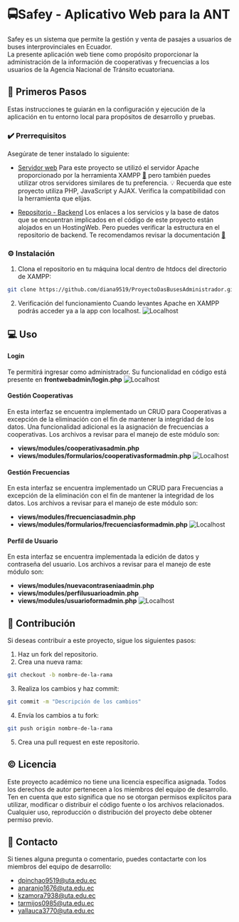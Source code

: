 # 🚍Safey - Aplicativo Web para la ANT

Safey es un sistema que permite la gestión y venta de pasajes a usuarios de buses interprovinciales en Ecuador.  
La presente aplicación web tiene como propósito proporcionar la administración de la información de cooperativas y frecuencias a los usuarios de la Agencia Nacional de Tránsito ecuatoriana.

## 👣 Primeros Pasos

Estas instrucciones te guiarán en la configuración y ejecución de la aplicación en tu entorno local para propósitos de desarrollo y pruebas.

### ✔️ Prerrequisitos

Asegúrate de tener instalado lo siguiente:

- [Servidor web](https://www.apachefriends.org/download.html)
  Para este proyecto se utilizó el servidor Apache proporcionado por la herramienta XAMPP [🔗](https://www.apachefriends.org/download.html) pero también puedes utilizar otros servidores similares de tu preferencia.
  💡 Recuerda que este proyecto utiliza PHP, JavaScript y   AJAX. Verifica la compatibilidad con la herramienta que elijas.
  
- [Repositorio - Backend](https://github.com/YadiraAllauca/ServiciosProyectoDAS) 
  Los enlaces a los servicios y la base de datos que se encuentran implicados en el código de este proyecto están alojados en un HostingWeb. Pero puedes verificar la estructura en el repositorio de backend. Te recomendamos revisar la documentación [🔗](https://github.com/YadiraAllauca/ServiciosProyectoDAS)

### ⚙️ Instalación

1. Clona el repositorio en tu máquina local dentro de htdocs del directorio de XAMPP:

```bash
git clone https://github.com/diana9519/ProyectoDasBusesAdministrador.git
```

2. Verificación del funcionamiento
Cuando levantes Apache en XAMPP podrás acceder ya a la app con localhost.
![Localhost](https://cdn.glitch.global/1d3dd682-c1e7-4386-94b7-857b9d3c741b/d1704f62-01c5-433a-bb2e-7b42ad99f853.jpg?v=1688858510973)


## 💻 Uso

#### Login
Te permitirá ingresar como administrador. Su funcionalidad en código está presente en **frontwebadmin/login.php**
![Localhost](https://cdn.glitch.global/1d3dd682-c1e7-4386-94b7-857b9d3c741b/fc99b374-43f0-4e2d-af10-b8df6ca241d2.jpg?v=1688858566878)
#### Gestión Cooperativas
En esta interfaz se encuentra implementado un CRUD para Cooperativas a excepción de la eliminación con el fin de mantener la integridad de los datos. Una funcionalidad adicional es la asignación de frecuencias a cooperativas. Los archivos a revisar para el manejo de este módulo son:
* **views/modules/cooperativasadmin.php**
* **views/modules/formularios/cooperativasformadmin.php**
![Localhost](https://cdn.glitch.global/1d3dd682-c1e7-4386-94b7-857b9d3c741b/98cc3c9c-9622-4956-9602-d11b47c33fbc.jpg?v=1688858936830)
#### Gestión Frecuencias
En esta interfaz se encuentra implementado un CRUD para Frecuencias a excepción de la eliminación con el fin de mantener la integridad de los datos. Los archivos a revisar para el manejo de este módulo son:
* **views/modules/frecuenciasadmin.php**
* **views/modules/formularios/frecuenciasformadmin.php**
![Localhost](https://cdn.glitch.global/1d3dd682-c1e7-4386-94b7-857b9d3c741b/98cc3c9c-9622-4956-9602-d11b47c33fbc.jpg?v=1688858936830)

#### Perfil de Usuario
En esta interfaz se encuentra implementada la edición de datos y contraseña del usuario. Los archivos a revisar para el manejo de este módulo son:
* **views/modules/nuevacontraseniaadmin.php**
* **views/modules/perfilusuarioadmin.php**
* **views/modules/usuarioformadmin.php**
![Localhost](https://cdn.glitch.global/1d3dd682-c1e7-4386-94b7-857b9d3c741b/6522b396-fdb2-4337-be3d-139dba6232f4.jpg?v=1688859750351)

## 🤝 Contribución
Si deseas contribuir a este proyecto, sigue los siguientes pasos:

1. Haz un fork del repositorio.
2. Crea una nueva rama:
```bash
git checkout -b nombre-de-la-rama
```
3. Realiza los cambios y haz commit:
```bash
git commit -m "Descripción de los cambios"
```
4. Envía los cambios a tu fork:
```bash
git push origin nombre-de-la-rama
```
5. Crea una pull request en este repositorio.

## ©️ Licencia
Este proyecto académico no tiene una licencia específica asignada. Todos los derechos de autor pertenecen a los miembros del equipo de desarrollo. Ten en cuenta que esto significa que no se otorgan permisos explícitos para utilizar, modificar o distribuir el código fuente o los archivos relacionados. Cualquier uso, reproducción o distribución del proyecto debe obtener permiso previo.
## 📧 Contacto
Si tienes alguna pregunta o comentario, puedes contactarte con los miembros del equipo de desarrollo:

* dpinchao9519@uta.edu.ec
* anaranjo1676@uta.edu.ec
* kzamora7938@uta.edu.ec
* tarmijos0985@uta.edu.ec
* yallauca3770@uta.edu.ec

